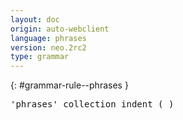 ```yaml
---
layout: doc
origin: auto-webclient
language: phrases
version: neo.2rc2
type: grammar
---
```



{: #grammar-rule--phrases }
<div class="language-js highlighter-rouge">
<div class="highlight">
<pre class="highlight language-js code-custom">
'<span class="token string">phrases</span>' collection indent ( )
</pre>
</div>
</div>
</pre>
</div>
</div>
